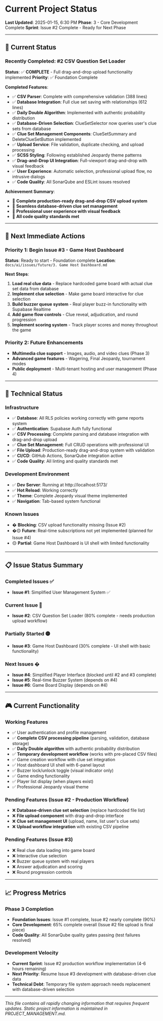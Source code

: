# Current Project Status

**Last Updated**: 2025-01-15, 6:30 PM
**Phase**: 3 - Core Development Complete
**Sprint**: Issue #2 Complete - Ready for Next Phase

---

## 🎯 **Current Status**

### Recently Completed: #2 CSV Question Set Loader
**Status**: ✅ **COMPLETE** - Full drag-and-drop upload functionality implemented
**Priority**: ✅ Foundation Complete

**Completed Features**:
- ✅ **CSV Parser**: Complete with comprehensive validation (388 lines)
- ✅ **Database Integration**: Full clue set saving with relationships (612 lines)
- ✅ **Daily Double Algorithm**: Implemented with authentic probability distribution
- ✅ **Database-Driven Selection**: ClueSetSelector now queries user's clue sets from database
- ✅ **Clue Set Management Components**: ClueSetSummary and DeleteClueSetButton implemented
- ✅ **Upload Service**: File validation, duplicate checking, and upload processing
- ✅ **SCSS Styling**: Following established Jeopardy theme patterns
- ✅ **Drag-and-Drop UI Integration**: Full-viewport drag-and-drop with visual feedback
- ✅ **User Experience**: Automatic selection, professional upload flow, no intrusive dialogs
- ✅ **Code Quality**: All SonarQube and ESLint issues resolved

**Achievement Summary**:
- 🎉 **Complete production-ready drag-and-drop CSV upload system**
- 🎉 **Seamless database-driven clue set management**
- 🎉 **Professional user experience with visual feedback**
- 🎉 **All code quality standards met**

---

## 🚀 **Next Immediate Actions**

### Priority 1: Begin Issue #3 - Game Host Dashboard
**Status**: Ready to start - Foundation complete
**Location**: `docs/ai/issues/future/3. Game Host Dashboard.md`

**Next Steps**:
1. **Load real clue data** - Replace hardcoded game board with actual clue set data from database
2. **Implement clue selection** - Make game board interactive for clue selection
3. **Build buzzer queue system** - Real player buzz-in functionality with Supabase Realtime
4. **Add game flow controls** - Clue reveal, adjudication, and round progression
5. **Implement scoring system** - Track player scores and money throughout the game

### Priority 2: Future Enhancements
- **Multimedia clue support** - Images, audio, and video clues (Phase 3)
- **Advanced game features** - Wagering, Final Jeopardy, tournament modes
- **Public deployment** - Multi-tenant hosting and user management (Phase 4)

---

## 🔧 **Technical Status**

### Infrastructure
- ✅ **Database**: All RLS policies working correctly with game reports system
- ✅ **Authentication**: Supabase Auth fully functional
- ✅ **CSV Processing**: Complete parsing and database integration with drag-and-drop upload
- ✅ **Clue Set Management**: Full CRUD operations with professional UI
- ✅ **File Upload**: Production-ready drag-and-drop system with validation
- ✅ **CI/CD**: GitHub Actions, SonarQube integration active
- ✅ **Code Quality**: All linting and quality standards met

### Development Environment
- ✅ **Dev Server**: Running at http://localhost:5173/
- ✅ **Hot Reload**: Working correctly
- ✅ **Theme**: Complete Jeopardy visual theme implemented
- ✅ **Navigation**: Tab-based system functional

### Known Issues
- � **Blocking**: CSV upload functionality missing (Issue #2)
- �🟡 **Future**: Real-time subscriptions not yet implemented (planned for Issue #4)
- 🟡 **Partial**: Game Host Dashboard is UI shell with limited functionality

---

## 📋 **Issue Status Summary**

### Completed Issues ✅
- **Issue #1**: Simplified User Management System ✅

### Current Issue 🔄
- **Issue #2**: CSV Question Set Loader (80% complete - needs production upload workflow)

### Partially Started 🟡
- **Issue #3**: Game Host Dashboard (30% complete - UI shell with basic functionality)

### Next Issues �
- **Issue #4**: Simplified Player Interface (blocked until #2 and #3 complete)
- **Issue #5**: Real-time Buzzer System (depends on #4)
- **Issue #6**: Game Board Display (depends on #4)

---

## 🎮 **Current Functionality**

### Working Features
- ✅ User authentication and profile management
- ✅ **Complete CSV processing pipeline** (parsing, validation, database storage)
- ✅ **Daily Double algorithm** with authentic probability distribution
- ✅ **Temporary development workflow** (works with pre-placed CSV files)
- ✅ Game creation workflow with clue set integration
- ✅ Host dashboard UI shell with 6-panel layout
- ✅ Buzzer lock/unlock toggle (visual indicator only)
- ✅ Game ending functionality
- ✅ Player list display (when players exist)
- ✅ Professional Jeopardy visual theme

### Pending Features (Issue #2 - Production Workflow)
- ❌ **Database-driven clue set selection** (replace hardcoded file list)
- ❌ **File upload component** with drag-and-drop interface
- ❌ **Clue set management UI** (upload, name, list user's clue sets)
- ❌ **Upload workflow integration** with existing CSV pipeline

### Pending Features (Issue #3)
- ❌ Real clue data loading into game board
- ❌ Interactive clue selection
- ❌ Buzzer queue system with real players
- ❌ Answer adjudication and scoring
- ❌ Round progression controls

---

## 📈 **Progress Metrics**

### Phase 3 Completion
- **Foundation Issues**: Issue #1 complete, Issue #2 nearly complete (90%)
- **Core Development**: 65% complete overall (Issue #2 file upload is final piece)
- **Code Quality**: All SonarQube quality gates passing (test failures resolved)

### Development Velocity
- **Current Sprint**: Issue #2 production workflow implementation (4-6 hours remaining)
- **Next Priority**: Resume Issue #3 development with database-driven clue data
- **Technical Debt**: Temporary file system approach needs replacement with database-driven selection

---

*This file contains all rapidly changing information that requires frequent updates. Static project information is maintained in PROJECT_MANAGEMENT.md.*
